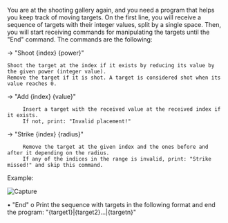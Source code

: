 You are at the shooting gallery again, and you need a program that helps you keep track of moving targets. On the first line, you will receive a sequence of targets with their integer values, split by a single space. Then, you will start receiving commands for manipulating the targets until the "End" command. The commands are the following:

->	"Shoot {index} {power}"

	Shoot the target at the index if it exists by reducing its value by the given power (integer value). 
	Remove the target if it is shot. A target is considered shot when its value reaches 0.

->	"Add {index} {value}"

         Insert a target with the received value at the received index if it exists. 
         If not, print: "Invalid placement!"

->	"Strike {index} {radius}"

         Remove the target at the given index and the ones before and after it depending on the radius.
         If any of the indices in the range is invalid, print: "Strike missed!" and skip this command.

 Example: 
 
 ![Capture](https://user-images.githubusercontent.com/45227327/197363553-1f7f00c4-f1d3-4b7e-9ed4-f80d40c92b9f.PNG)


•	"End"
o	Print the sequence with targets in the following format and end the program:
"{target1}|{target2}…|{targetn}"

